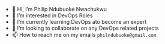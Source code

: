 - 👋 Hi, I’m Philip Ndubuoke Nwachukwu
- 👀 I’m interested in DevOps Roles
- 🌱 I’m currently learning DevOps ato become an expert
- 💞️ I’m looking to collaborate on any DevOps related projects
- 📫 How to reach me on my emails `philndubuoke@gmail.com`

<!---
ndubuoke/ndubuoke is a ✨ special ✨ repository because its `README.md` (this file) appears on your GitHub profile.
You can click the Preview link to take a look at your changes.
--->

